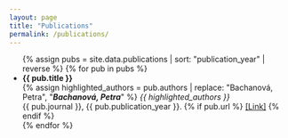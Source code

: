 ```yaml
---
layout: page
title: "Publications"
permalink: /publications/
---
```


<ul>
  {% assign pubs = site.data.publications | sort: "publication_year" | reverse %}
  {% for pub in pubs %}
    <li>
      <strong>{{ pub.title }}</strong><br>
      {% assign highlighted_authors = pub.authors | replace: "Bachanová, Petra", "<em><strong>Bachanová, Petra</strong></em>" %}
      <em>{{ highlighted_authors }}</em><br>
      {{ pub.journal }}, {{ pub.publication_year }}.
      {% if pub.url %}
        <a href="{{ pub.url }}" target="_blank">[Link]</a>
      {% endif %}
    </li>
  {% endfor %}
</ul>